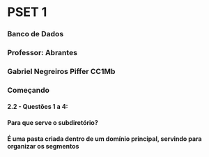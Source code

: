 # PSET 1

### Banco de Dados
### Professor: Abrantes


### Gabriel Negreiros Piffer CC1Mb


### Começando
#### 2.2 - Questões 1 a 4:
#### Para que serve o subdiretório?
#### É uma pasta criada dentro de um domínio principal, servindo para organizar os segmentos
